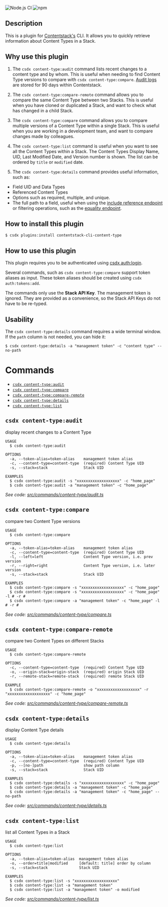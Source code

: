![Node.js CI](https://github.com/Contentstack-Solutions/contentstack-cli-content-type/workflows/Node.js%20CI/badge.svg)
![npm](https://img.shields.io/npm/v/contentstack-cli-content-type)

## Description
This is a plugin for [Contentstack's](https://www.contentstack.com/) CLI.
It allows you to quickly retrieve information about Content Types in a Stack.

## Why use this plugin
1. The `csdx content-type:audit` command lists recent changes to a content type and by whom.
This is useful when needing to find Content Type versions to compare with `csdx content-type:compare`.
[Audit logs](https://www.contentstack.com/docs/developers/set-up-stack/monitor-stack-activities-in-audit-log/) are stored for 90 days within Contentstack. 

1. The `csdx content-type:compare-remote` command allows you to compare the same Content Type between two Stacks.
This is useful when you have cloned or duplicated a Stack, and want to check what has changed in a child Stack.

1. The `csdx content-type:compare` command allows you to compare multiple versions of a Content Type within a single Stack.
This is useful when you are working in a development team, and want to compare changes made by colleagues.

1. The `csdx content-type:list` command is useful when you want to see all the Content Types within a Stack.
The Content Types Display Name, UID, Last Modified Date, and Version number is shown. The list can be ordered by `title` or `modified` date.

1. The `csdx content-type:details` command provides useful information, such as:
 - Field UID and Data Types
 - Referenced Content Types
 -  Options such as required, multiple, and unique.
 - The full path to a field, useful when using the [include reference endpoint](https://www.contentstack.com/docs/developers/apis/content-delivery-api/#include-reference) or filtering operations, such as the [equality endpoint](https://www.contentstack.com/docs/developers/apis/content-delivery-api/#equals-operator).

## How to install this plugin

```shell
$ csdx plugins:install contentstack-cli-content-type
```

## How to use this plugin
This plugin requires you to be authenticated using [csdx auth:login](https://www.contentstack.com/docs/developers/cli/authenticate-with-the-cli/).

Several commands, such as `csdx content-type:compare` support token aliases as input.
These token aliases should be created using `csdx auth:tokens:add`.

The commands only use the **Stack API Key**. The management token is ignored.
They are provided as a convenience, so the Stack API Keys do not have to be re-typed. 

## Usability
The `csdx content-type:details` command requires a wide terminal window. If the `path` column is not needed, you can hide it:

```shell
$ csdx content-type:details -a "management token" -c "content type" --no-path
```
<!-- usagestop -->
# Commands
<!-- commands -->
* [`csdx content-type:audit`](#csdx-content-typeaudit)
* [`csdx content-type:compare`](#csdx-content-typecompare)
* [`csdx content-type:compare-remote`](#csdx-content-typecompare-remote)
* [`csdx content-type:details`](#csdx-content-typedetails)
* [`csdx content-type:list`](#csdx-content-typelist)

## `csdx content-type:audit`

display recent changes to a Content Type

```
USAGE
  $ csdx content-type:audit

OPTIONS
  -a, --token-alias=token-alias    management token alias
  -c, --content-type=content-type  (required) Content Type UID
  -s, --stack=stack                Stack UID

EXAMPLES
  $ csdx content-type:audit -s "xxxxxxxxxxxxxxxxxxx" -c "home_page"
  $ csdx content-type:audit -a "management token" -c "home_page"
```

_See code: [src/commands/content-type/audit.ts](https://github.com/Contentstack-Solutions/contentstack-cli-content-type/blob/v1.0.4/src/commands/content-type/audit.ts)_

## `csdx content-type:compare`

compare two Content Type versions

```
USAGE
  $ csdx content-type:compare

OPTIONS
  -a, --token-alias=token-alias    management token alias
  -c, --content-type=content-type  (required) Content Type UID
  -l, --left=left                  Content Type version, i.e. prev version
  -r, --right=right                Content Type version, i.e. later version
  -s, --stack=stack                Stack UID

EXAMPLES
  $ csdx content-type:compare -s "xxxxxxxxxxxxxxxxxxx" -c "home_page"
  $ csdx content-type:compare -s "xxxxxxxxxxxxxxxxxxx" -c "home_page" -l # -r #
  $ csdx content-type:compare -a "management token" -c "home_page" -l # -r #
```

_See code: [src/commands/content-type/compare.ts](https://github.com/Contentstack-Solutions/contentstack-cli-content-type/blob/v1.0.4/src/commands/content-type/compare.ts)_

## `csdx content-type:compare-remote`

compare two Content Types on different Stacks

```
USAGE
  $ csdx content-type:compare-remote

OPTIONS
  -c, --content-type=content-type  (required) Content Type UID
  -o, --origin-stack=origin-stack  (required) origin Stack UID
  -r, --remote-stack=remote-stack  (required) remote Stack UID

EXAMPLE
  $ csdx content-type:compare-remote -o "xxxxxxxxxxxxxxxxxxx" -r "xxxxxxxxxxxxxxxxxxx" -c "home_page"
```

_See code: [src/commands/content-type/compare-remote.ts](https://github.com/Contentstack-Solutions/contentstack-cli-content-type/blob/v1.0.4/src/commands/content-type/compare-remote.ts)_

## `csdx content-type:details`

display Content Type details

```
USAGE
  $ csdx content-type:details

OPTIONS
  -a, --token-alias=token-alias    management token alias
  -c, --content-type=content-type  (required) Content Type UID
  -p, --[no-]path                  show path column
  -s, --stack=stack                Stack UID

EXAMPLES
  $ csdx content-type:details -s "xxxxxxxxxxxxxxxxxxx" -c "home_page"
  $ csdx content-type:details -a "management token" -c "home_page"
  $ csdx content-type:details -a "management token" -c "home_page" --no-path
```

_See code: [src/commands/content-type/details.ts](https://github.com/Contentstack-Solutions/contentstack-cli-content-type/blob/v1.0.4/src/commands/content-type/details.ts)_

## `csdx content-type:list`

list all Content Types in a Stack

```
USAGE
  $ csdx content-type:list

OPTIONS
  -a, --token-alias=token-alias  management token alias
  -o, --order=title|modified     [default: title] order by column
  -s, --stack=stack              Stack UID

EXAMPLES
  $ csdx content-type:list -s "xxxxxxxxxxxxxxxxxxx"
  $ csdx content-type:list -a "management token"
  $ csdx content-type:list -a "management token" -o modified
```

_See code: [src/commands/content-type/list.ts](https://github.com/Contentstack-Solutions/contentstack-cli-content-type/blob/v1.0.4/src/commands/content-type/list.ts)_
<!-- commandsstop -->

